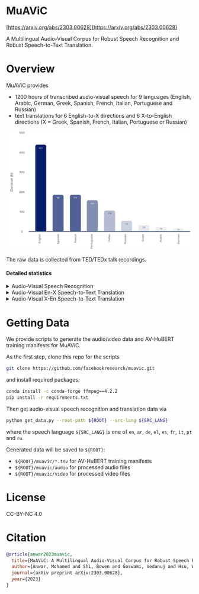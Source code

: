 MuAViC
=====

[https://arxiv.org/abs/2303.00628](https://arxiv.org/abs/2303.00628)

A Multilingual Audio-Visual Corpus for Robust Speech Recognition and Robust Speech-to-Text Translation.

# Overview

MuAViC provides
- 1200 hours of transcribed audio-visual speech for 9 languages (English, Arabic, German, Greek,
Spanish, French, Italian, Portuguese and Russian)
- text translations for 6 English-to-X directions and 6 X-to-English directions (X = Greek,
Spanish, French, Italian, Portuguese or Russian)

<div align="left">
    <img src="./assets/data_stats.jpg" alt="MuAViC data statistics" width=560>
</div>

The raw data is collected from TED/TEDx talk recordings.

#### Detailed statistics

<details><summary>Audio-Visual Speech Recognition</summary><p>

| Language | Code | Train Hours (H+P) | Train Speakers |
|:---:|:---:|:---:|:---:|
| English | En |  436 + 0 | 4.7K |
| Arabic | Ar |  16 + 0 | 95 |
| German | De |  10 + 0 | 53 |
| Greek | El | 25 + 0 | 113 |
| Spanish | Es | 178 + 0 | 987 |
| French | Fr |  176 + 0 | 948 |
| Italian | It |  101 + 0 | 487 |
| Portuguese | Pt | 153 + 0 | 810 |
| Russian | Ru | 49 + 0 | 238 |

</p></details>


<details><summary>Audio-Visual En-X Speech-to-Text Translation</summary><p>

| Direction | Code | Train Hours (H+P) | Train Speakers |
|:---:|:---:|:---:|:---:|
| English-Greek | En-El | 17 + 420 | 4.7K |
| English-Spanish | En-Es | 21 + 416 | 4.7K |
| English-French | En-Fr |  21 + 416 | 4.7K |
| English-Italian | En-It |  20 + 417 | 4.7K |
| English-Portuguese | En-Pt | 18 + 419 | 4.7K |
| English-Russian | En-Ru | 20 + 417 | 4.7K |

</p></details>


<details><summary>Audio-Visual X-En Speech-to-Text Translation</summary><p>

| Direction | Code | Train Hours (H+P) | Train Speakers |
|:---:|:---:|:---:|:---:|
| Greek-English | El-En |  8 + 17 | 113 |
| Spanish-English | Es-En |  64 + 114 | 987 |
| French-English | Fr-En |  45 + 131 | 948 |
| Italian-English | It-En |  48 + 53 | 487 |
| Portuguese-English | Pt-En | 53 + 100 | 810 |
| Russian-English | Ru-En | 8 + 41 | 238 |

</p></details>


# Getting Data

We provide scripts to generate the audio/video data and AV-HuBERT training manifests for MuAViC.

As the first step, clone this repo for the scripts
```bash
git clone https://github.com/facebookresearch/muavic.git
```
and install required packages:
```bash
conda install -c conda-forge ffmpeg==4.2.2
pip install -r requirements.txt
```

Then get audio-visual speech recognition and translation data via

```bash
python get_data.py --root-path ${ROOT} --src-lang ${SRC_LANG}
```
where the speech language `${SRC_LANG}` is one of `en`, `ar`, `de`, `el`, `es`, `fr`, `it`, `pt` and `ru`.

Generated data will be saved to `${ROOT}`:
- `${ROOT}/muavic/*.tsv` for AV-HuBERT training manifests
- `${ROOT}/muavic/audio` for processed audio files
- `${ROOT}/muavic/video` for processed video files


# License

CC-BY-NC 4.0


# Citation

```bibtex
@article{anwar2023muavic,
  title={MuAViC: A Multilingual Audio-Visual Corpus for Robust Speech Recognition and Robust Speech-to-Text Translation},
  author={Anwar, Mohamed and Shi, Bowen and Goswami, Vedanuj and Hsu, Wei-Ning and Pino, Juan and Wang, Changhan},
  journal={arXiv preprint arXiv:2303.00628},
  year={2023}
}
```
